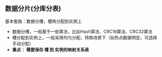 ## 数据分片(分库分表)

基本套路：数据分槽，槽再分配到实例上

- 数据分槽，一般基于一些算法，比如Hash算法、CRC16算法、CRC32算法
- 槽分配到实例上，一般采用均匀分配，特殊场景下（如热点数据明显，可选择手动分配）
- **重点：** **需要保存 槽 到 实例的映射关系表**


